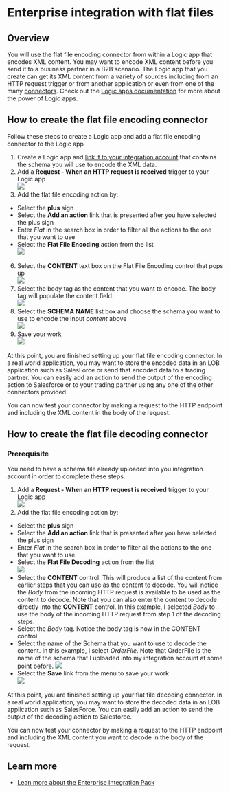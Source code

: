 <properties 
	pageTitle="Overview of Enterprise Integration Pack | Microsoft Azure App Service" 
	description="Use the features of Enterprise Integration Pack to enable business process and integration scenarios using Microsoft Azure App service" 
	services="app-service\logic" 
	documentationCenter=".net,nodejs,java"
	authors="msftman" 
	manager="erikre" 
	editor="cgronlun"/>

<tags 
	ms.service="app-service-logic" 
	ms.workload="integration" 
	ms.tgt_pltfrm="na" 
	ms.devlang="na" 
	ms.topic="article" 
	ms.date="06/30/2016" 
	ms.author="deonhe"/>

# Enterprise integration with flat files

## Overview

You will use the flat file encoding connector from within a Logic app that encodes XML content. You may want to encode XML content before you send it to a business partner in a B2B scenario. The Logic app that you create can get its XML content from a variety of sources including from an HTTP request trigger or from another application or even from one of the many [connectors](../connectors/apis-list.md). Check out the [Logic apps documentation](./app-service-logic-what-are-logic-apps.md "Learn more about Logic apps") for more about the power of Logic apps.  

## How to create the flat file encoding connector

Follow these steps to create a Logic app and add a flat file encoding connector to the Logic app

1. Create a Logic app and [link it to your integration account](./app-service-logic-enterprise-integration-accounts.md "Learn to link an integration account to a Logic app") that contains the schema you will use to encode the XML data.  
2. Add a **Request - When an HTTP request is received** trigger to your Logic app  
![](./media/app-service-logic-enterprise-integration-flatfile/flatfile-1.png)    
3. Add the flat file encoding action by:  
-  Select the **plus** sign  
-  Select the **Add an action** link that is presented after you have selected the plus sign  
-  Enter *Flat* in the search box in order to filter all the actions to the one that you want to use   
-  Select the **Flat File Encoding** action from the list   
![](./media/app-service-logic-enterprise-integration-flatfile/flatfile-2.png)   
6. Select the **CONTENT** text box on the Flat File Encoding control that pops up  
![](./media/app-service-logic-enterprise-integration-flatfile/flatfile-3.png)  
7. Select the body tag as the content that you want to encode. The body tag will populate the content field.     
![](./media/app-service-logic-enterprise-integration-flatfile/flatfile-4.png)  
8. Select the **SCHEMA NAME** list box and choose the schema you want to use to encode the input *content* above     
![](./media/app-service-logic-enterprise-integration-flatfile/flatfile-5.png)  
9. Save your work   
![](./media/app-service-logic-enterprise-integration-flatfile/flatfile-6.png)  

At this point, you are finished setting up your flat file encoding connector. In a real world application, you may want to store the encoded data in an LOB application such as SalesForce or send that encoded data to a trading partner. You can easily add an action to send the output of the encoding action to Salesforce or to your trading partner using any one of the other connectors provided. 

You can now test your connector by making a request to the HTTP endpoint and including the XML content in the body of the request.  

## How to create the flat file decoding connector

### Prerequisite
You need to have a schema file already uploaded into you integration account in order to complete these steps.

1. Add a **Request - When an HTTP request is received** trigger to your Logic app  
![](./media/app-service-logic-enterprise-integration-flatfile/flatfile-1.png)    
2. Add the flat file encoding action by:  
-  Select the **plus** sign  
-  Select the **Add an action** link that is presented after you have selected the plus sign  
-  Enter *Flat* in the search box in order to filter all the actions to the one that you want to use   
-  Select the **Flat File Decoding** action from the list   
![](./media/app-service-logic-enterprise-integration-flatfile/flatfile-2.png)   
- Select the **CONTENT** control. This will produce a list of the content from earlier steps that you can use as the content to decode. You will notice the *Body* from the incoming HTTP request is available to be used as the content to decode. Note that you can also enter the content to decode directly into the **CONTENT** control. In this example, I selected *Body* to use the body of the incoming HTTP request from step 1 of the decoding steps.    
- Select the *Body* tag. Notice the body tag is now in the CONTENT control.
- Select the name of the Schema that you want to use to decode the content. In this example, I select *OrderFile*. Note that OrderFile is the name of the schema that I uploaded into my integration account at some point before.
![](./media/app-service-logic-enterprise-integration-flatfile/flatfile-decode-1.png)    
- Select the **Save** link from the menu to save your work  
![](./media/app-service-logic-enterprise-integration-flatfile/flatfile-6.png)    

At this point, you are finished setting up your flat file decoding connector. In a real world application, you may want to store the decoded data in an LOB application such as SalesForce. You can easily add an action to send the output of the decoding action to Salesforce. 

You can now test your connector by making a request to the HTTP endpoint and including the XML content you want to decode in the body of the request.  

## Learn more
- [Lean more about the Enterprise Integration Pack](./app-service-logic-enterprise-integration-overview.md "Learn about Enterprise Integration Pack")  